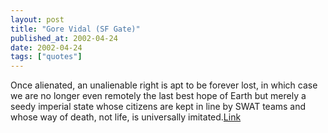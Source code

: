 ```yaml
---
layout: post
title: "Gore Vidal (SF Gate)"
published_at: 2002-04-24
date: 2002-04-24
tags: ["quotes"]
---
```


Once alienated, an unalienable right is apt to be forever lost, in which case we are no longer even remotely the last best hope of Earth but merely a seedy imperial state whose citizens are kept in line by SWAT teams and whose way of death, not life, is universally imitated.[Link](http://www.sfgate.com/cgi-bin/article.cgi?file=/chronicle/archive/2002/04/21/IN83832.DTL)  